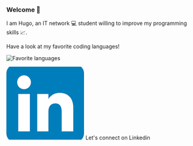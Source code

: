 ### Welcome 👋

I am Hugo, an IT network 💻 student willing to improve my programming skills 	📈. 

Have a look at my favorite coding languages!

![Favorite languages](https://github-readme-stats.vercel.app/api/top-langs/?username=milairhu&theme=tokyonight)

[![Logo_Linkedin](linkedin.png)](www.linkedin.com/in/hugo-milair) Let's connect on Linkedin

<!--
**milairhu/milairhu** is a ✨ _special_ ✨ repository because its `README.md` (this file) appears on your GitHub profile.

Here are some ideas to get you started:

- 🔭 I’m currently working on ...
- 🌱 I’m currently learning ...
- 👯 I’m looking to collaborate on ...
- 🤔 I’m looking for help with ...
- 💬 Ask me about ...
- 📫 How to reach me: ...
- 😄 Pronouns: ...
- ⚡ Fun fact: ...
-->
